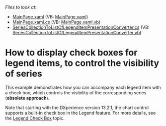 <!-- default file list -->
*Files to look at*:

* [MainPage.xaml](./CS/MainPage.xaml) (VB: [MainPage.xaml](./VB/MainPage.xaml))
* [MainPage.xaml.cs](./CS/MainPage.xaml.cs) (VB: [MainPage.xaml.vb](./VB/MainPage.xaml.vb))
* [SeriesCollectionToListOfLegendItemPresentationConverter.cs](./CS/SeriesCollectionToListOfLegendItemPresentationConverter.cs) (VB: [SeriesCollectionToListOfLegendItemPresentationConverter.vb](./VB/SeriesCollectionToListOfLegendItemPresentationConverter.vb))
<!-- default file list end -->
# How to display check boxes for legend items, to control the visibility of series


<p>This example demonstrates how you can accompany each legend item with a check box, which controls the visibility of the corresponding series (<strong>obsolete approach</strong>).</p>
Note that starting with the DXperience version 13.2.1, the chart control supports a built-in check box in the Legend feature. For more details, see the <a href="https://documentation.devexpress.com/#Silverlight/CustomDocument6230">Legend Check Box</a> topic.  

<br/>


